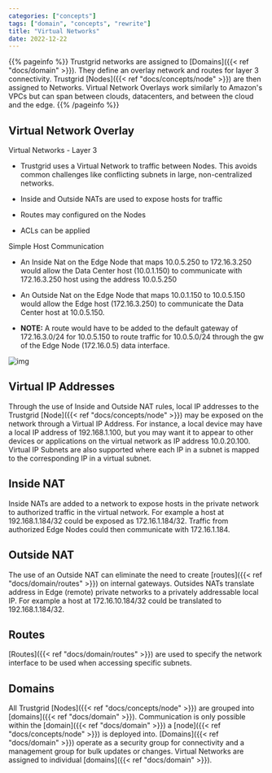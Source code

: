 ```yaml
---
categories: ["concepts"]
tags: ["domain", "concepts", "rewrite"]
title: "Virtual Networks"
date: 2022-12-22
---
```


{{% pageinfo %}}
Trustgrid networks are assigned to [Domains]({{< ref "docs/domain" >}}). They define an overlay network and routes for layer 3 connectivity. Trustgrid [Nodes]({{< ref "docs/concepts/node" >}}) are then assigned to Networks. Virtual Network Overlays work similarly to Amazon's VPCs but can span between clouds, datacenters, and between the cloud and the edge.
{{% /pageinfo %}}

## Virtual Network Overlay

Virtual Networks - Layer 3 

 - Trustgrid uses a Virtual Network to traffic between Nodes. This avoids common 
challenges like conflicting subnets in large, non-centralized networks. 

- Inside and Outside NATs are used to expose hosts for traffic

- Routes may configured on the Nodes

- ACLs can be applied

Simple Host Communication

- An Inside Nat on the Edge Node that maps 10.0.5.250 to 172.16.3.250  would allow the Data Center host (10.0.1.150) to communicate with 172.16.3.250 host using the address 10.0.5.250

- An Outside Nat on the Edge Node that maps 10.0.1.150 to 10.0.5.150 would allow the Edge host (172.16.3.250) to communicate the Data Center host at 10.0.5.150.

- **NOTE:** A route would have to be added to the default gateway of 172.16.3.0/24 for 10.0.5.150 to route traffic for 10.0.5.0/24 through the gw of the Edge Node (172.16.0.5) data interface.


![img](/docs/domain/virtual-networks-yay.png) 


## Virtual IP Addresses

Through the use of Inside and Outside NAT rules, local IP addresses to the Trustgrid [Node]({{< ref "docs/concepts/node" >}}) may be exposed on the network through a Virtual IP Address.  For instance, a local device may have a local IP address of 192.168.1.100, but you may want it to appear to other devices or applications on the virtual network as IP address 10.0.20.100. Virtual IP Subnets are also supported where each IP in a subnet is mapped to the corresponding IP in a virtual subnet.

## Inside NAT

Inside NATs are added to a network to expose hosts in the private network to authorized traffic in the virtual network. For example a host at 192.168.1.184/32 could be exposed as 172.16.1.184/32. Traffic from authorized Edge Nodes could then communicate with 172.16.1.184.

## Outside NAT

The use of an Outside NAT can eliminate the need to create [routes]({{< ref "docs/domain/routes" >}}) on internal gateways. Outsides NATs translate address in Edge (remote) private networks to a privately addressable local IP. For example a host at 172.16.10.184/32 could be translated to 192.168.1.184/32.

## Routes

[Routes]({{< ref "docs/domain/routes" >}}) are used to specify the network interface to be used when accessing specific subnets.

## Domains

All Trustgrid [Nodes]({{< ref "docs/concepts/node" >}})  are grouped into [domains]({{< ref "docs/domain" >}}). Communication is only possible within the [domain]({{< ref "docs/domain" >}}) a [node]({{< ref "docs/concepts/node" >}})  is deployed into. [Domains]({{< ref "docs/domain" >}}) operate as a security group for connectivity and a management group for bulk updates or changes. Virtual Networks are assigned to individual [domains]({{< ref "docs/domain" >}}).



